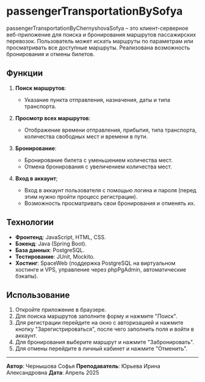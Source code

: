 # passengerTransportationBySofya

passengerTransportationByChernyshovaSofya – это клиент-серверное веб-приложение для поиска и бронирования маршрутов пассажирских перевозок. Пользователь может искать маршруты по параметрам или просматривать все доступные маршруты. Реализована возможность бронирования и отмены билетов.

## Функции

1. **Поиск маршрутов**:
   - Указание пункта отправления, назначения, даты и типа транспорта.

2. **Просмотр всех маршрутов**:
   - Отображение времени отправления, прибытия, типа транспорта, количества свободных мест и времени в пути.

3. **Бронирование**:
   - Бронирование билета с уменьшением количества мест.
   - Отмена бронирования с увеличением количества мест.

4. **Вход в аккаунт**;
   - Вход в аккаунт пользователя с помощью логина и пароля (перед этим нужно пройти процесс регистрации).
   - Возможность просматривать свои бронирования и отменять их.

## Технологии

- **Фронтенд**: JavaScript, HTML, CSS.
- **Бэкенд**: Java (Spring Boot).
- **База данных**: PostgreSQL.
- **Тестирование**: JUnit, Mockito.
- **Хостинг**: SpaceWeb (поддержка PostgreSQL на виртуальном хостинге и VPS, управление через phpPgAdmin, автоматические бэкапы).

## Использование

1. Откройте приложение в браузере.
2. Для поиска маршрутов заполните форму и нажмите "Поиск".
3. Для регистрации перейдите на окно с авторизацией и нажмите кнопку "Зарегистрироваться", после чего заполнить поля и войти в аккаунт.
5. Для бронирования выберите маршрут и нажмите "Забронировать".
6. Для отмены перейдите в личный кабинет и нажмите "Отменить".

---

**Автор**: Чернышова Софья
**Преподаватель**: Юрьева Ирина Александровна
**Дата**: Апрель 2025
